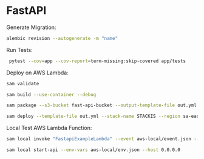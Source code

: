 # FastAPI

Generate Migration:

```bash
alembic revision --autogenerate -m "name"

```

Run Tests:

```bash
 pytest --cov=app --cov-report=term-missing:skip-covered app/tests
```

Deploy on AWS Lambda:

```bash
sam validate

sam build --use-container --debug

sam package --s3-bucket fast-api-bucket --output-template-file out.yml --region sa-east-1

sam deploy --template-file out.yml --stack-name STACKIS --region sa-east-1 --no-fail-on-empty-changeset --capabilities CAPABILITY_IAM
```

Local Test AWS Lambda Function:

```bash
sam local invoke "FastapiExampleLambda" --event aws-local/event.json --env-vars aws-local/env.json
```

```bash
sam local start-api --env-vars aws-local/env.json --host 0.0.0.0
```
